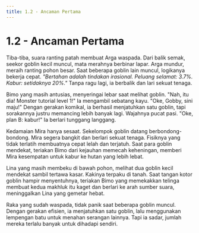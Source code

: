 ```yaml
---
title: 1.2 - Ancaman Pertama
---
```

# 1.2 - Ancaman Pertama

Tiba-tiba, suara ranting patah membuat Arga waspada. Dari balik semak, seekor goblin kecil muncul, mata merahnya berbinar lapar. Arga mundur, meraih ranting pohon besar. Saat beberapa goblin lain muncul, logikanya bekerja cepat. *"Bertahan adalah tindakan irasional. Peluang selamat: 3.7%. Kabur: setidaknya 20%."* Tanpa ragu lagi, ia berbalik dan lari sekuat tenaga.

Bimo yang masih antusias, menyeringai lebar saat melihat goblin. "Nah, itu dia! Monster tutorial level 1!" Ia mengambil sebatang kayu. "Oke, Gobby, sini maju!" Dengan gerakan komikal, ia berhasil menjatuhkan satu goblin, tapi sorakannya justru memancing lebih banyak lagi. Wajahnya pucat pasi. "Oke, plan B: kabur!" Ia berlari tunggang langgang.

Kedamaian Mira hanya sesaat. Sekelompok goblin datang berbondong-bondong. Mira segera bangkit dan berlari sekuat tenaga. Fisiknya yang tidak terlatih membuatnya cepat lelah dan terjatuh. Saat para goblin mendekat, teriakan Bimo dari kejauhan memecah keheningan, memberi Mira kesempatan untuk kabur ke hutan yang lebih lebat.

Lina yang masih membeku di bawah pohon, melihat dua goblin kecil mendekat sambil tertawa kasar. Kakinya terpaku di tanah. Saat tangan kotor goblin hampir menyentuhnya, teriakan Bimo yang memekakkan telinga membuat kedua makhluk itu kaget dan berlari ke arah sumber suara, meninggalkan Lina yang gemetar hebat.

Raka yang sudah waspada, tidak panik saat beberapa goblin muncul. Dengan gerakan efisien, ia menjatuhkan satu goblin, lalu menggunakan lempengan batu untuk menahan serangan lainnya. Tapi ia sadar, jumlah mereka terlalu banyak untuk dihadapi sendiri.
